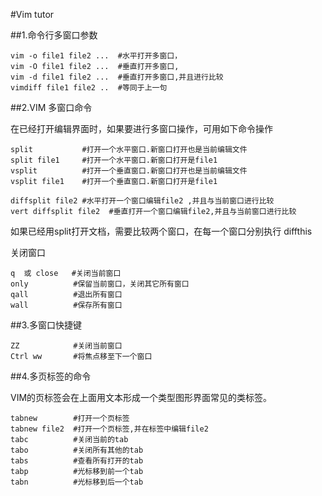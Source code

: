 #Vim tutor

##1.命令行多窗口参数 
 
	vim -o file1 file2 ...  #水平打开多窗口，
	vim -O file1 file2 ...  #垂直打开多窗口,
	vim -d file1 file2 ...  #垂直打开多窗口,并且进行比较
	vimdiff file1 file2 ..  #等同于上一句


##2.VIM 多窗口命令

在已经打开编辑界面时，如果要进行多窗口操作，可用如下命令操作
  
	split           #打开一个水平窗口.新窗口打开也是当前编辑文件
	split file1     #打开一个水平窗口.新窗口打开是file1
	vsplit          #打开一个垂直窗口.新窗口打开也是当前编辑文件
	vsplit file1    #打开一个垂直窗口.新窗口打开是file1

	diffsplit file2 #水平打开一个窗口编辑file2 ,并且与当前窗口进行比较
	vert diffsplit file2  #垂直打开一个窗口编辑file2,并且与当前窗口进行比较

如果已经用split打开文档，需要比较两个窗口，在每一个窗口分别执行 diffthis 
  

关闭窗口

	q  或 close   #关闭当前窗口
	only          #保留当前窗口，关闭其它所有窗口
	qall          #退出所有窗口
	wall          #保存所有窗口

##3.多窗口快捷键

	ZZ            #关闭当前窗口
	Ctrl ww       #将焦点移至下一个窗口

##4.多页标签的命令
 
VIM的页标签会在上面用文本形成一个类型图形界面常见的类标签。

	tabnew        #打开一个页标签
	tabnew file2  #打开一个页标签,并在标签中编辑file2
	tabc          #关闭当前的tab
	tabo          #关闭所有其他的tab
	tabs          #查看所有打开的tab
	tabp          #光标移到前一个tab
	tabn          #光标移到后一个tab
